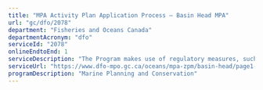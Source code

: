 ```yaml
---
title: "MPA Activity Plan Application Process – Basin Head MPA"
url: "gc/dfo/2078"
department: "Fisheries and Oceans Canada"
departmentAcronym: "dfo"
serviceId: "2078"
onlineEndtoEnd: 1
serviceDescription: "The Program makes use of regulatory measures, such as Marine Protected Areas (MPAs) Regulations in which  prohibitions and allowed activities are detailed, to conserve and sustainably manage marine ecosystems. Activity plans must be submitted to the relevant DFO Regional authority for specific activities, to ensure human activities within the MPA are compliant and consistent with the regulation and objectives of the MPA."
serviceUrl: "https://www.dfo-mpo.gc.ca/oceans/mpa-zpm/basin-head/page1-eng.html"
programDescription: "Marine Planning and Conservation"
---
```

